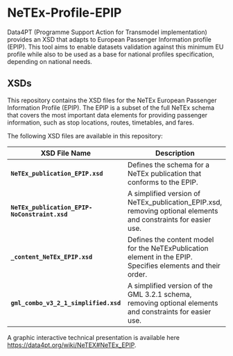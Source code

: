 # NeTEx-Profile-EPIP
Data4PT (Programme Support Action for Transmodel implementation) provides an XSD that adapts to European Passenger Information profile (EPIP). 
This tool aims to enable datasets validation against this minimum EU profile while also to be used as a base for national profiles specification, depending on national needs.

## XSDs

This repository contains the XSD files for the NeTEx European Passenger Information Profile (EPIP). The EPIP is a subset of the full NeTEx schema that covers the most important data elements for providing passenger information, such as stop locations, routes, timetables, and fares.

The following XSD files are available in this repository:


XSD File Name                          | Description
--------------------------------------|-------------------------------------------------------------
**`NeTEx_publication_EPIP.xsd`**            | Defines the schema for a NeTEx publication that conforms to the EPIP.
**`NeTEx_publication_EPIP-NoConstraint.xsd`**  | A simplified version of NeTEx_publication_EPIP.xsd, removing optional elements and constraints for easier use.
**`_content_NeTEx_EPIP.xsd`**                | Defines the content model for the NeTExPublication element in the EPIP. Specifies elements and their order.
**`gml_combo_v3_2_1_simplified.xsd`**        | A simplified version of the GML 3.2.1 schema, removing optional elements and constraints for easier use.


A graphic interactive technical presentation is available here https://data4pt.org/wiki/NeTEX#NeTEx_EPIP.
